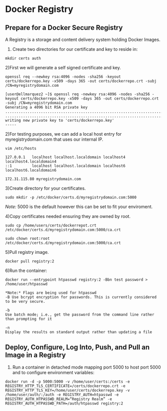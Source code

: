 # Docker Registry

## Prepare for a Docker Secure Registry

A Registry is a storage and content delivery system holding Docker Images.

1) Create two directories for our certificate and key to reside in:

`mkdir certs auth`

2)First we will generate a self signed certificate and key. 

   `openssl req --newkey rsa:4096 -nodes -sha256 -keyout certs/dockerrepo.key -x509 -days 365 -out certs/dockerrepo.crt -subj /CN=myregistrydomain.com`

```output
[user@ellmarquez2 ~]$ openssl req -newkey rsa:4096 -nodes -sha256 -keyout certs/dockerrepo.key -x509 -days 365 -out certs/dockerrepo.crt -subj /CN=myregistrydomain.com
Generating a 4096 bit RSA private key
............................................................................................................................................++
.........................................................................................................................................................................................................................................++
writing new private key to 'certs/dockerrepo.key'
-----
```

2)For testing purposes, we can add a local host entry for myregistrydomain.com that uses our internal IP.

`vim /etc/hosts`

```/etc/hosts
127.0.0.1   localhost localhost.localdomain localhost4 localhost4.localdomain4
::1         localhost localhost.localdomain localhost6 localhost6.localdomain6

172.31.115.80 myregistrydomain.com
```

3)Create directory for your certificates.

`sudo mkdir -p /etc/docker/certs.d/myregistrydomain.com:5000`

*Note:* 5000 is the default however this can be set to fit your enviroment.

4)Copy certificates needed ensuring they are owned by root.

`sudo cp /home/users/certs/dockerrepot.crt 
/etc/docker/certs.d/myregistrydomain.com:5000/ca.crt`

`sudo chown root:root /etc/docker/certs.d/myregistrydomain.com:5000/ca.crt`

5)Pull registry image.

`docker pull registry:2`

6)Run the container:

`docker run --entrypoint htpasswd registry:2 -Bbn test password > /home/user/htpasswd`

```
*Note:* Flags are being used for htpasswd
-B Use bcrypt encryption for passwords. This is currently considered to be very secure.

-b
Use batch mode; i.e., get the password from the command line rather than prompting for it

-n
Display the results on standard output rather than updating a file
```

## Deploy, Configure, Log Into, Push, and Pull an Image in a Registry

1) Run a container in detached mode mapping port 5000 to host port 5000 and to configure environment variables:

` docker run -d -p 5000:5000 -v /home/user/certs:/certs -e REGISTRY_HTTP_TLS_CERTIFICATE=/certs/dockerrepo.crt -e REGISTRY_HTTP_TLS_KEY=/home/user/certs/dockerrepo.key -v /home/user/auth/:/auth -e REGISTRY_AUTH=htpasswd -e REGISTRY_AUTH_HTPASSWD_REALM=“Registry Realm” -e REGISTRY_AUTH_HTPASSWD_PATH=/auth/htpasswd registry:2 `